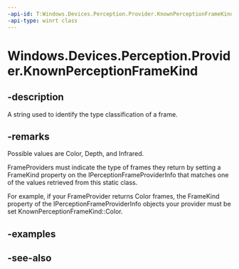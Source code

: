 ----api-id: T:Windows.Devices.Perception.Provider.KnownPerceptionFrameKind
-api-type: winrt class
---<!-- Class syntax.public class KnownPerceptionFrameKind --># Windows.Devices.Perception.Provider.KnownPerceptionFrameKind## -descriptionA string used to identify the type classification of a frame.## -remarksPossible values are Color, Depth, and Infrared.FrameProviders must indicate the type of frames they return by setting a FrameKind property on the IPerceptionFrameProviderInfo that matches one of the values retrieved from this static class.For example, if your FrameProvider returns Color frames, the FrameKind property of the IPerceptionFrameProviderInfo objects your provider must be set KnownPerceptionFrameKind::Color.## -examples## -see-also